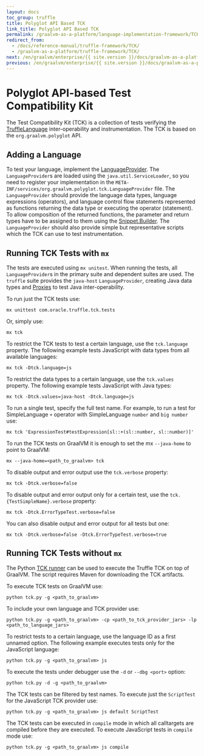 ```yaml
---
layout: docs
toc_group: truffle
title: Polyglot API Based TCK
link_title: Polyglot API Based TCK
permalink: /graalvm-as-a-platform/language-implementation-framework/TCK/
redirect_from:
  - /docs/reference-manual/truffle-framework/TCK/
  - /graalvm-as-a-platform/truffle-framework/TCK/
next: /en/graalvm/enterprise/{{ site.version }}/docs/graalvm-as-a-platform/truffle-framework/TruffleLibraries/
previous: /en/graalvm/enterprise/{{ site.version }}/docs/graalvm-as-a-platform/truffle-framework/SpecializationTesting/
---
```

# Polyglot API-based Test Compatibility Kit

The Test Compatibility Kit (TCK) is a collection of tests verifying the [TruffleLanguage](http://www.graalvm.org/truffle/javadoc/com/oracle/truffle/api/TruffleLanguage.html) inter-operability and instrumentation.
The TCK is based on the `org.graalvm.polyglot` API.

## Adding a Language

To test your language, implement the [LanguageProvider](http://www.graalvm.org/truffle/javadoc/org/graalvm/polyglot/tck/LanguageProvider.html).
The `LanguageProvider`s are loaded using the `java.util.ServiceLoader`, so you need to register your implementation in the `META-INF/services/org.graalvm.polyglot.tck.LanguageProvider` file.
The `LanguageProvider` should provide the language data types, language expressions (operators), and language control flow statements represented as functions returning the data type or executing the operator (statement).
To allow composition of the returned functions, the parameter and return types have to be assigned to them using
the [Snippet.Builder](http://www.graalvm.org/truffle/javadoc/org/graalvm/polyglot/tck/Snippet.Builder.html).
The `LanguageProvider` should also provide simple but representative scripts which the TCK can use to test instrumentation.

## Running TCK Tests with `mx`

The tests are executed using `mx unitest`. When running the tests, all `LanguageProvider`s in the primary suite and dependent suites are used. The `truffle` suite provides the `java-host` `LanguageProvider`, creating Java data types and [Proxies](http://www.graalvm.org/truffle/javadoc/org/graalvm/polyglot/proxy/Proxy.html) to test Java inter-operability.

To run just the TCK tests use:

`mx unittest com.oracle.truffle.tck.tests`

Or, simply use:

`mx tck`

To restrict the TCK tests to test a certain language, use the `tck.language` property.
The following example tests JavaScript with data types from all available languages:

`mx tck -Dtck.language=js`

To restrict the data types to a certain language, use the `tck.values` property.
The following example tests JavaScript with Java types:

`mx tck -Dtck.values=java-host -Dtck.language=js`

To run a single test, specify the full test name.
For example, to run a test for SimpleLanguage `+` operator with SimpleLanguage `number` and `big number` use:

`mx tck 'ExpressionTest#testExpression[sl::+(sl::number, sl::number)]'`

To run the TCK tests on GraalVM it is enough to set the mx `--java-home` to point to GraalVM:

`mx --java-home=<path_to_graalvm> tck`

To disable output and error output use the `tck.verbose` property:

`mx tck -Dtck.verbose=false`

To disable output and error output only for a certain test, use the `tck.{TestSimpleName}.verbose` property:

`mx tck -Dtck.ErrorTypeTest.verbose=false`

You can also disable output and error output for all tests but one:

`mx tck -Dtck.verbose=false -Dtck.ErrorTypeTest.verbose=true`

## Running TCK Tests without `mx`

The Python [TCK runner](https://github.com/oracle/graal/blob/master/truffle/mx.truffle/tck.py) can be used to execute the Truffle TCK on top of GraalVM. The script requires Maven for downloading the TCK artifacts.

To execute TCK tests on GraalVM use:

`python tck.py -g <path_to_graalvm>`

To include your own language and TCK provider use:

`python tck.py -g <path_to_graalvm> -cp <path_to_tck_provider_jars> -lp <path_to_language_jars>`

To restrict tests to a certain language, use the language ID as a first unnamed option.
The following example executes tests only for the JavaScript language:

`python tck.py -g <path_to_graalvm> js`

To execute the tests under debugger use the `-d` or `--dbg <port>` option:

`python tck.py -d -g <path_to_graalvm>`

The TCK tests can be filtered by test names. To execute just the `ScriptTest` for the JavaScript TCK provider use:

`python tck.py -g <path_to_graalvm> js default ScriptTest`

The TCK tests can be executed in `compile` mode in which all calltargets are compiled before they are executed.
To execute JavaScript tests in `compile` mode use:

`python tck.py -g <path_to_graalvm> js compile`
